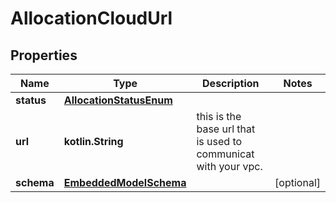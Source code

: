 
# AllocationCloudUrl

## Properties
Name | Type | Description | Notes
------------ | ------------- | ------------- | -------------
**status** | [**AllocationStatusEnum**](AllocationStatusEnum.md) |  | 
**url** | **kotlin.String** | this is the base url that is used to communicat with your vpc. | 
**schema** | [**EmbeddedModelSchema**](EmbeddedModelSchema.md) |  |  [optional]



